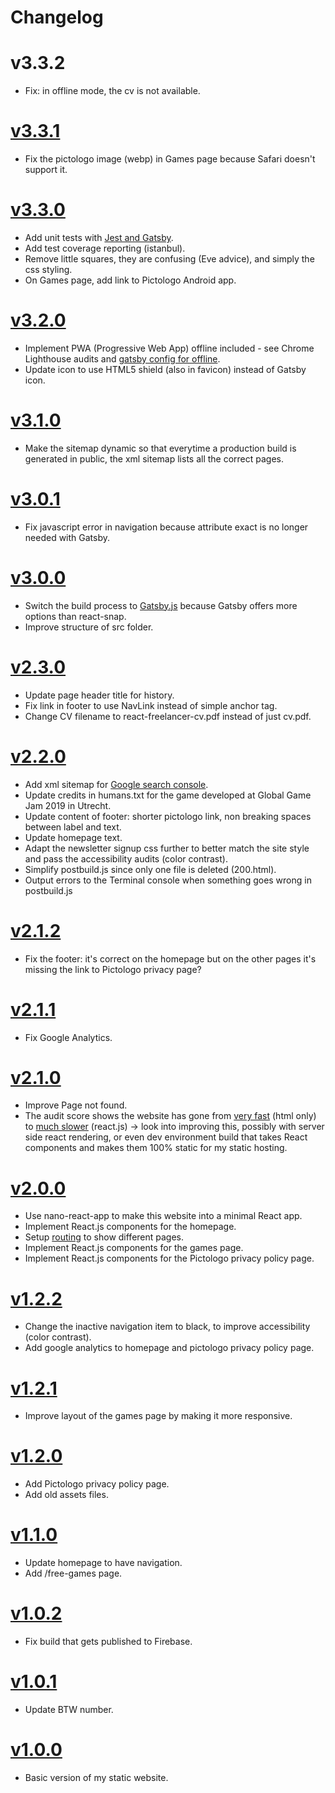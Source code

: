 # Changelog

# v3.3.2
- Fix: in offline mode, the cv is not available.

# [v3.3.1](https://github.com/ebabel-games/ebabel-games/releases/tag/v3.3.1)
- Fix the pictologo image (webp) in Games page because Safari doesn't support it.

# [v3.3.0](https://github.com/ebabel-games/ebabel-games/releases/tag/v3.3.0)
- Add unit tests with [Jest and Gatsby](https://www.gatsbyjs.org/docs/unit-testing/).
- Add test coverage reporting (istanbul).
- Remove little squares, they are confusing (Eve advice), and simply the css styling.
- On Games page, add link to Pictologo Android app.

# [v3.2.0](https://github.com/ebabel-games/ebabel-games/releases/tag/v3.2.0)
- Implement PWA (Progressive Web App) offline included - see Chrome Lighthouse audits and [gatsby config for offline](./gatsby-config.js).
- Update icon to use HTML5 shield (also in favicon) instead of Gatsby icon.

# [v3.1.0](https://github.com/ebabel-games/ebabel-games/releases/tag/v3.1.0)
- Make the sitemap dynamic so that everytime a production build is generated in public, the xml sitemap lists all the correct pages.

# [v3.0.1](https://github.com/ebabel-games/ebabel-games/releases/tag/v3.0.1)
- Fix javascript error in navigation because attribute exact is no longer needed with Gatsby.

# [v3.0.0](https://github.com/ebabel-games/ebabel-games/releases/tag/v3.0.0)
- Switch the build process to [Gatsby.js](https://www.gatsbyjs.org) because Gatsby offers more options than react-snap.
- Improve structure of src folder.

# [v2.3.0](https://github.com/ebabel-games/ebabel-games/releases/tag/v2.3.0)
- Update page header title for history.
- Fix link in footer to use NavLink instead of simple anchor tag.
- Change CV filename to react-freelancer-cv.pdf instead of just cv.pdf.

# [v2.2.0](https://github.com/ebabel-games/ebabel-games/releases/tag/v2.2.0)
- Add xml sitemap for [Google search console](https://search.google.com/search-console/).
- Update credits in humans.txt for the game developed at Global Game Jam 2019 in Utrecht.
- Update content of footer: shorter pictologo link, non breaking spaces between label and text.
- Update homepage text.
- Adapt the newsletter signup css further to better match the site style and pass the accessibility audits (color contrast).
- Simplify postbuild.js since only one file is deleted (200.html).
- Output errors to the Terminal console when something goes wrong in postbuild.js

# [v2.1.2](https://github.com/ebabel-games/ebabel-games/releases/tag/v2.1.2)
- Fix the footer: it's correct on the homepage but on the other pages it's missing the link to Pictologo privacy page?

# [v2.1.1](https://github.com/ebabel-games/ebabel-games/releases/tag/v2.1.1)
- Fix Google Analytics.

# [v2.1.0](https://github.com/ebabel-games/ebabel-games/releases/tag/v2.1.0)
- Improve Page not found.
- The audit score shows the website has gone from [very fast](assets/building/chrome-audit-score-2019-03-24.png)  (html only) to [much slower](assets/building/chrome-audit-score-2019-04-04.png) (react.js) -> look into improving this, possibly with server side react rendering, or even dev environment build that takes React components and makes them 100% static for my static hosting.

# [v2.0.0](https://github.com/ebabel-games/ebabel-games/releases/tag/v2.0.0)
- Use nano-react-app to make this website into a minimal React app.
- Implement React.js components for the homepage.
- Setup [routing](https://medium.com/the-andela-way/understanding-the-fundamentals-of-routing-in-react-b29f806b157e) to show different pages.
- Implement React.js components for the games page.
- Implement React.js components for the Pictologo privacy policy page.

# [v1.2.2](https://github.com/ebabel-games/ebabel-games/releases/tag/v1.2.2)
- Change the inactive navigation item to black, to improve accessibility (color contrast).
- Add google analytics to homepage and pictologo privacy policy page.

# [v1.2.1](https://github.com/ebabel-games/ebabel-games/releases/tag/v1.2.1)
- Improve layout of the games page by making it more responsive.

# [v1.2.0](https://github.com/ebabel-games/ebabel-games/releases/tag/v1.2.0)
- Add Pictologo privacy policy page.
- Add old assets files.

# [v1.1.0](https://github.com/ebabel-games/ebabel-games/releases/tag/v1.1.0)
- Update homepage to have navigation.
- Add /free-games page.

# [v1.0.2](https://github.com/ebabel-games/ebabel-games/releases/tag/v1.0.2)
- Fix build that gets published to Firebase.

# [v1.0.1](https://github.com/ebabel-games/ebabel-games/releases/tag/v1.0.1)
- Update BTW number.

# [v1.0.0](https://github.com/ebabel-games/ebabel-games/releases/tag/v1.0.0)
- Basic version of my static website.
